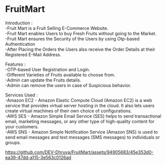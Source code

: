# FruitMart
Introduction :<br />
-Fruit Mart is a Fruit Selling E-Commerce Website.<br />
-Fruit Mart enables Users to buy Fresh Fruits without going to the Market.<br />
-Fruit Mart ensures the Security of the Users by using Otp-based Authentication<br />
-After Placing the Orders the Users also receive the Order Details at their Registered E-Mail Address.<br />

Features : <br />
-OTP-based User Registration and Login.<br />
-Different Varieties of Fruits available to choose from.<br />
-Admin can update the Fruits details.<br />
-Admin can remove the users in case of Suspicious behavior.<br />

Services Used :<br />
-Amazon EC2 - Amazon Elastic Compute Cloud (Amazon EC2) is a web service that provides virtual server hosting in the cloud. It also lets users create virtual machines of their own choice of configurations.<br />
-AWS SES - Amazon Simple Email Service (SES) helps to send transactional email, marketing messages, or any other type of high-quality content for your customers.<br />
-AWS SNS - Amazon Simple Notification Service (Amazon SNS) is used to send email messages and text messages (SMS messages) to individuals or groups.<br />

https://github.com/DEV-Dhruva/FruitMart/assets/94905683/45e353d0-ea39-47dd-a115-3e563c0126ad

